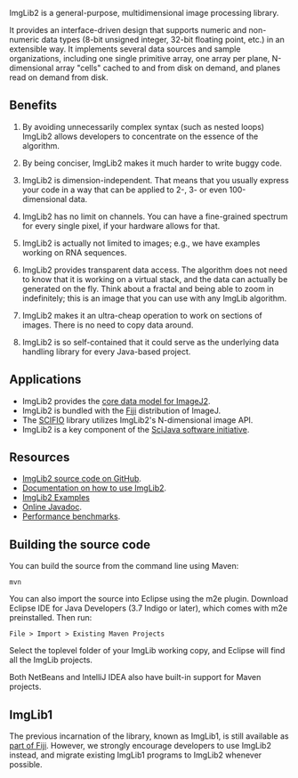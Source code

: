 ImgLib2 is a general-purpose, multidimensional image processing library.

It provides an interface-driven design that supports numeric and
non-numeric data types (8-bit unsigned integer, 32-bit floating point,
etc.) in an extensible way. It implements several data sources and
sample organizations, including one single primitive array, one array
per plane, N-dimensional array "cells" cached to and from disk on
demand, and planes read on demand from disk.


Benefits
--------

1. By avoiding unnecessarily complex syntax (such as nested loops) ImgLib2
   allows developers to concentrate on the essence of the algorithm.

2. By being conciser, ImgLib2 makes it much harder to write buggy code.

3. ImgLib2 is dimension-independent. That means that you usually express your
   code in a way that can be applied to 2-, 3- or even 100-dimensional data.

4. ImgLib2 has no limit on channels. You can have a fine-grained spectrum for
   every single pixel, if your hardware allows for that.

5. ImgLib2 is actually not limited to images; e.g., we have examples working on
   RNA sequences.

6. ImgLib2 provides transparent data access. The algorithm does not need to
   know that it is working on a virtual stack, and the data can actually be
   generated on the fly. Think about a fractal and being able to zoom in
   indefinitely; this is an image that you can use with any ImgLib algorithm.

7. ImgLib2 makes it an ultra-cheap operation to work on sections of images.
   There is no need to copy data around.

8. ImgLib2 is so self-contained that it could serve as the underlying data
   handling library for every Java-based project.


Applications
------------

* ImgLib2 provides the
  [core data model for ImageJ2](http://imagej.net/ImageJ2).
* ImgLib2 is bundled with the [Fiji](http://fiji.sc/) distribution of ImageJ.
* The [SCIFIO](http://scif.io/) library utilizes ImgLib2's N-dimensional image API.
* ImgLib2 is a key component of the
  [SciJava software initiative](http://scijava.org/).


Resources
---------

* [ImgLib2 source code on GitHub](https://github.com/imglib/imglib2).
* [Documentation on how to use ImgLib2](http://imglib2.net/).
* [ImgLib2 Examples](http://imagej.net/ImgLib2_Examples)
* [Online Javadoc](http://javadoc.imagej.net/ImgLib2/).
* [Performance benchmarks](http://developer.imagej.net/imglib-benchmarks).


Building the source code
------------------------

You can build the source from the command line using Maven:

    mvn

You can also import the source into Eclipse using the m2e plugin.
Download Eclipse IDE for Java Developers (3.7 Indigo or later), which
comes with m2e preinstalled. Then run:

    File > Import > Existing Maven Projects

Select the toplevel folder of your ImgLib working copy, and Eclipse will
find all the ImgLib projects.

Both NetBeans and IntelliJ IDEA also have built-in support for Maven
projects.


ImgLib1
-------

The previous incarnation of the library, known as ImgLib1, is still available
as [part of
Fiji](https://github.com/fiji/fiji/tree/master/src-plugins/legacy-imglib1).
However, we strongly encourage developers to use ImgLib2 instead, and migrate
existing ImgLib1 programs to ImgLib2 whenever possible.

